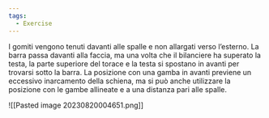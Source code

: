 ```yaml
---
tags:
  - Exercise
---
```



I gomiti vengono tenuti davanti alle spalle e non allargati verso l’esterno. La barra passa davanti alla faccia, ma una volta che il bilanciere ha superato la testa, la parte superiore del torace e la testa si spostano in avanti per trovarsi sotto la barra. La posizione con una gamba in avanti previene un eccessivo inarcamento della schiena, ma si può anche utilizzare la posizione con le gambe allineate e a una distanza pari alle spalle.

![[Pasted image 20230820004651.png]]